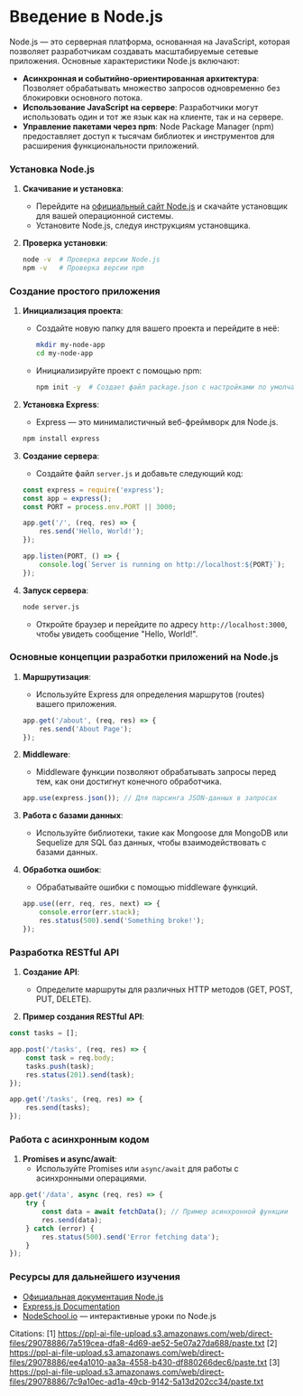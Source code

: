 # Введение в Node.js

Node.js — это серверная платформа, основанная на JavaScript, которая позволяет разработчикам создавать масштабируемые сетевые приложения. Основные характеристики Node.js включают:

- **Асинхронная и событийно-ориентированная архитектура**: Позволяет обрабатывать множество запросов одновременно без блокировки основного потока.
- **Использование JavaScript на сервере**: Разработчики могут использовать один и тот же язык как на клиенте, так и на сервере.
- **Управление пакетами через npm**: Node Package Manager (npm) предоставляет доступ к тысячам библиотек и инструментов для расширения функциональности приложений.

### Установка Node.js

1. **Скачивание и установка**:
   - Перейдите на [официальный сайт Node.js](https://nodejs.org/) и скачайте установщик для вашей операционной системы.
   - Установите Node.js, следуя инструкциям установщика.

2. **Проверка установки**:
   ```bash
   node -v  # Проверка версии Node.js
   npm -v   # Проверка версии npm
   ```

### Создание простого приложения

1. **Инициализация проекта**:
   - Создайте новую папку для вашего проекта и перейдите в неё:
     ```bash
     mkdir my-node-app
     cd my-node-app
     ```
   - Инициализируйте проект с помощью npm:
     ```bash
     npm init -y  # Создает файл package.json с настройками по умолчанию
     ```

2. **Установка Express**:
   - Express — это минималистичный веб-фреймворк для Node.js.
   ```bash
   npm install express
   ```

3. **Создание сервера**:
   - Создайте файл `server.js` и добавьте следующий код:
   ```javascript
   const express = require('express');
   const app = express();
   const PORT = process.env.PORT || 3000;

   app.get('/', (req, res) => {
       res.send('Hello, World!');
   });

   app.listen(PORT, () => {
       console.log(`Server is running on http://localhost:${PORT}`);
   });
   ```

4. **Запуск сервера**:
   ```bash
   node server.js
   ```
   - Откройте браузер и перейдите по адресу `http://localhost:3000`, чтобы увидеть сообщение "Hello, World!".


### Основные концепции разработки приложений на Node.js

1. **Маршрутизация**:
   - Используйте Express для определения маршрутов (routes) вашего приложения.
   ```javascript
   app.get('/about', (req, res) => {
       res.send('About Page');
   });
   ```

2. **Middleware**:
   - Middleware функции позволяют обрабатывать запросы перед тем, как они достигнут конечного обработчика.
   ```javascript
   app.use(express.json()); // Для парсинга JSON-данных в запросах
   ```

3. **Работа с базами данных**:
   - Используйте библиотеки, такие как Mongoose для MongoDB или Sequelize для SQL баз данных, чтобы взаимодействовать с базами данных.

4. **Обработка ошибок**:
   - Обрабатывайте ошибки с помощью middleware функций.
   ```javascript
   app.use((err, req, res, next) => {
       console.error(err.stack);
       res.status(500).send('Something broke!');
   });
   ```

### Разработка RESTful API

1. **Создание API**:
   - Определите маршруты для различных HTTP методов (GET, POST, PUT, DELETE).
   
2. **Пример создания RESTful API**:
```javascript
const tasks = [];

app.post('/tasks', (req, res) => {
    const task = req.body;
    tasks.push(task);
    res.status(201).send(task);
});

app.get('/tasks', (req, res) => {
    res.send(tasks);
});
```

### Работа с асинхронным кодом

1. **Promises и async/await**:
   - Используйте Promises или `async/await` для работы с асинхронными операциями.
```javascript
app.get('/data', async (req, res) => {
    try {
        const data = await fetchData(); // Пример асинхронной функции
        res.send(data);
    } catch (error) {
        res.status(500).send('Error fetching data');
    }
});
```

### Ресурсы для дальнейшего изучения

- [Официальная документация Node.js](https://nodejs.org/en/docs/)
- [Express.js Documentation](https://expressjs.com/)
- [NodeSchool.io](https://nodeschool.io/) — интерактивные уроки по Node.js


Citations:
[1] https://ppl-ai-file-upload.s3.amazonaws.com/web/direct-files/29078886/7a519cea-dfa8-4d69-ae52-5e07a27da688/paste.txt
[2] https://ppl-ai-file-upload.s3.amazonaws.com/web/direct-files/29078886/ee4a1010-aa3a-4558-b430-df880266dec6/paste.txt
[3] https://ppl-ai-file-upload.s3.amazonaws.com/web/direct-files/29078886/7c9a10ec-ad1a-49cb-9142-5a13d202cc34/paste.txt